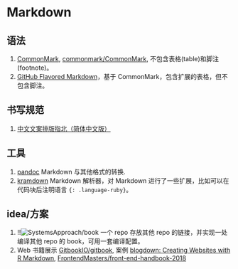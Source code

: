 # Markdown

## 语法

1. [CommonMark](http://commonmark.org/), [commonmark/CommonMark](https://github.com/commonmark/CommonMark), 不包含表格(table)和脚注(footnote)。
2. [GitHub Flavored Markdown](https://github.github.com/gfm/)，基于 CommonMark，包含扩展的表格，但不包含脚注。

## 书写规范

1. [中文文案排版指北（简体中文版）](http://mazhuang.org/wiki/chinese-copywriting-guidelines/)

## 工具

1. [pandoc](http://pandoc.org/) Markdown 与其他格式的转换.
2. [kramdown](https://kramdown.gettalong.org/) Markdown 解析器，对 Markdown 进行了一些扩展，比如可以在代码块后注明语言 `{: .language-ruby}`。

## idea/方案

1. !!![SystemsApproach/book](https://github.com/SystemsApproach/book) 一个 repo 存放其他 repo 的链接，并实现一处编译其他 repo 的 book，可用一套编译配置。
2. Web 书籍展示 [GitbookIO/gitbook](https://github.com/GitbookIO/gitbook), 案例 [blogdown: Creating Websites with R Markdown](https://bookdown.org/yihui/blogdown/), [FrontendMasters/front-end-handbook-2018](https://github.com/FrontendMasters/front-end-handbook-2018)
